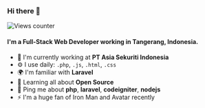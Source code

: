 ### Hi there 👋

![Views counter](https://visitor-badge.glitch.me/badge?page_id=adistwn.visitor-badge)

#### I'm a Full-Stack Web Developer working in Tangerang, Indonesia.

- 🏢 I'm currently working at **PT Asia Sekuriti Indonesia**
- ⚙️ I use daily: `.php`, `.js`, `.html`, `.css`
- 🌍 I'm familiar with **Laravel**
- 🌱 Learning all about **Open Source**
- 💬 Ping me about **php**, **laravel**, **codeigniter**, **nodejs**
- ⚡️ I'm a huge fan of Iron Man and Avatar recently
